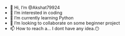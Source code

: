 - 👋 Hi, I’m @Akshat79924
- 👀 I’m interested in coding
- 🌱 I’m currently learning Python
- 💞️ I’m looking to collaborate on some beginner project
- 📫 How to reach a... I dont have any idea.😶

<!---
Akshat79924/Akshat79924 is a ✨ special ✨ repository because its `README.md` (this file) appears on your GitHub profile.
You can click the Preview link to take a look at your changes.
--->

